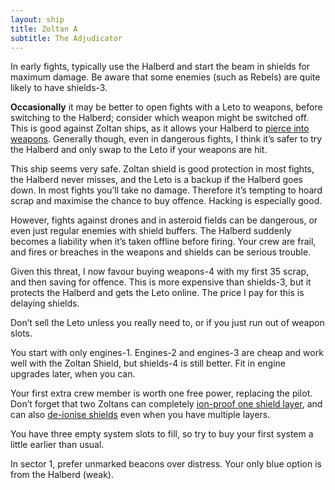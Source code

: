 ```yaml
---
layout: ship
title: Zoltan A
subtitle: The Adjudicator
---
```

In early fights, typically use the Halberd and start the beam in shields for maximum damage. Be aware that some enemies (such as Rebels) are quite likely to have shields-3.

**Occasionally** it may be better to open fights with a Leto to weapons, before switching to the Halberd; consider which weapon might be switched off. This is good against Zoltan ships, as it allows your Halberd to [pierce into weapons](https://www.youtube.com/watch?v=IsY5J8t3_ok). Generally though, even in dangerous fights, I think it’s safer to try the Halberd and only swap to the Leto if your weapons are hit.

This ship seems very safe. Zoltan shield is good protection in most fights, the Halberd never misses, and the Leto is a backup if the Halberd goes down. In most fights you’ll take no damage. Therefore it’s tempting to hoard scrap and maximise the chance to buy offence. Hacking is especially good.

However, fights against drones and in asteroid fields can be dangerous, or even just regular enemies with shield buffers. The Halberd suddenly becomes a liability when it’s taken offline before firing. Your crew are frail, and fires or breaches in the weapons and shields can be serious trouble.

Given this threat, I now favour buying weapons-4 with my first 35 scrap, and then saving for offence. This is more expensive than shields-3, but it protects the Halberd and gets the Leto online. The price I pay for this is delaying shields.

Don’t sell the Leto unless you really need to, or if you just run out of weapon slots.

You start with only engines-1. Engines-2 and engines-3 are cheap and work well with the Zoltan Shield, but shields-4 is still better. Fit in engine upgrades later, when you can.

Your first extra crew member is worth one free power, replacing the pilot. Don’t forget that two Zoltans can completely [ion-proof one shield layer](https://www.youtube.com/watch?v=jpR3veZtlsc&t=3m15s), and can also [de-ionise shields](https://www.youtube.com/watch?v=jpR3veZtlsc&t=52s) even when you have multiple layers.

You have three empty system slots to fill, so try to buy your first system a little earlier than usual.

In sector 1, prefer unmarked beacons over distress. Your only blue option is from the Halberd (weak).